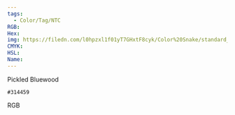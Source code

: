 ```yaml
---
tags:
  - Color/Tag/NTC
RGB:
Hex:
img: https://filedn.com/l0hpzxl1f01yT7GHxtF8cyk/Color%20Snake/standard_csv_to_svg//314459.svg
CMYK:
HSL:
Name:
---
```

Pickled Bluewood
```palette
#314459
```
RGB
